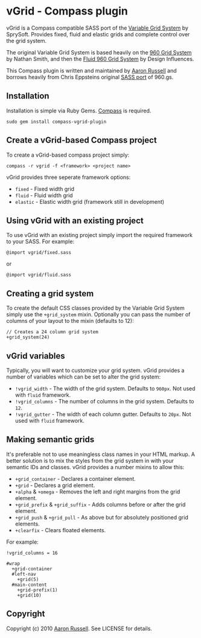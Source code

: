 # vGrid - Compass plugin

vGrid is a Compass compatible SASS port of the [Variable Grid System](http://www.spry-soft.com/grids/) by SprySoft. Provides fixed, fluid and elastic grids and complete control over the grid system.

The original Variable Grid System is based heavily on the [960 Grid System](http://960.gs/) by Nathan Smith, and then the [Fluid 960 Grid System](http://www.designinfluences.com/fluid960gs/) by Design Influences.

This Compass plugin is written and maintained by [Aaron Russell](http://www.aaronrussell.co.uk/) and borrows heavily from Chris Eppsteins original [SASS port](http://github.com/chriseppstein/compass-960-plugin) of 960.gs.

## Installation

Installation is simple via Ruby Gems. [Compass](http://compass-style.org/) is required.

    sudo gem install compass-vgrid-plugin

## Create a vGrid-based Compass project

To create a vGrid-based compass project simply:

    compass -r vgrid -f <framework> <project name>

vGrid provides three seperate framework options:

* `fixed` - Fixed width grid
* `fluid` - Fluid width grid
* `elastic` - Elastic width grid (framework still in development)

## Using vGrid with an existing project

To use vGrid with an existing project simply import the required framework to your SASS. For example:

    @import vgrid/fixed.sass

or

    @import vgrid/fluid.sass

## Creating a grid system

To create the default CSS classes provided by the Variable Grid System simply use the `+grid_system` mixin. Optionally you can pass the number of columns of your layout to the mixin (defaults to 12):

    // Creates a 24 column grid system
    +grid_system(24)

## vGrid variables

Typically, you will want to customize your grid system. vGrid provides a number of variables which can be set to alter the grid system:

* `!vgrid_width` - The width of the grid system. Defaults to `960px`. Not used with `fluid` framework.
* `!vgrid_columns` - The number of columns in the grid system. Defaults to `12`.
* `!vgrid_gutter` - The width of each column gutter. Defaults to `20px`. Not used with `fluid` framework.

## Making semantic grids

It's preferable not to use meaningless class names in your HTML markup. A better solution is to mix the styles from the grid system in with your semantic IDs and classes. vGrid provides a number mixins to allow this:

* `+grid_container` - Declares a container element.
* `+grid` - Declares a grid element.
* `+alpha` & `+omega` - Removes the left and right margins from the grid element.
* `+grid_prefix` & `+grid_suffix` - Adds columns before or after the grid element.
* `+grid_push` & `+grid_pull` - As above but for absolutely positioned grid elements.
* `+clearfix` - Clears floated elements.

For example:

    !vgrid_columns = 16
    
    #wrap
      +grid-container
      #left-nav
        +grid(5)
      #main-content
        +grid-prefix(1)
        +grid(10)

## Copyright

Copyright (c) 2010 [Aaron Russell](http://www.aaronrussell.co.uk/). See LICENSE for details.
